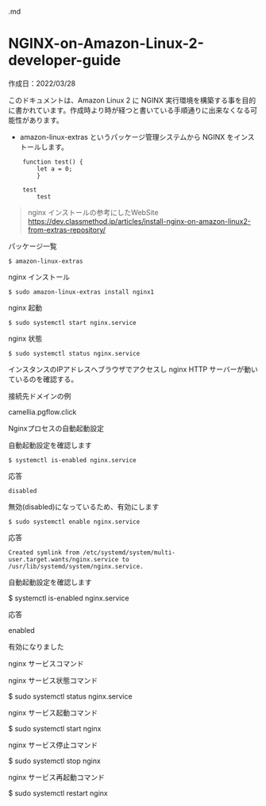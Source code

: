 .md


# NGINX-on-Amazon-Linux-2-developer-guide<a name="NGINX-on-Amazon-Linux-2-developer-guide"></a>

作成日：2022/03/28<br>

このドキュメントは、Amazon Linux 2 に NGINX 実行環境を構築する事を目的に書かれています。作成時より時が経つと書いている手順通りに出来なくなる可能性があります。

* amazon-linux-extras というパッケージ管理システムから NGINX をインストールします。



```
    function test() {
        let a = 0;
        }

    test
        test
```


>nginx インストールの参考にしたWebSite<br>
https://dev.classmethod.jp/articles/install-nginx-on-amazon-linux2-from-extras-repository/


パッケージ一覧

``` $ amazon-linux-extras ```

nginx インストール

``` $ sudo amazon-linux-extras install nginx1 ``` 


nginx 起動

``` $ sudo systemctl start nginx.service ```


nginx 状態

``` $ sudo systemctl status nginx.service ```


インスタンスのIPアドレスへブラウザでアクセスし nginx HTTP サーバーが動いているのを確認する。

接続先ドメインの例

camellia.pgflow.click

Nginxプロセスの自動起動設定

自動起動設定を確認します

``` $ systemctl is-enabled nginx.service ```

応答

``` disabled ```

無効(disabled)になっているため、有効にします

```
$ sudo systemctl enable nginx.service
```

応答

```
Created symlink from /etc/systemd/system/multi-user.target.wants/nginx.service to /usr/lib/systemd/system/nginx.service. 
```

自動起動設定を確認します

$ systemctl is-enabled nginx.service

応答

enabled

有効になりました


nginx サービスコマンド

nginx サービス状態コマンド

$ sudo systemctl status nginx.service

nginx サービス起動コマンド

$ sudo systemctl start nginx

nginx サービス停止コマンド

$ sudo systemctl stop nginx

nginx サービス再起動コマンド

$ sudo systemctl restart nginx